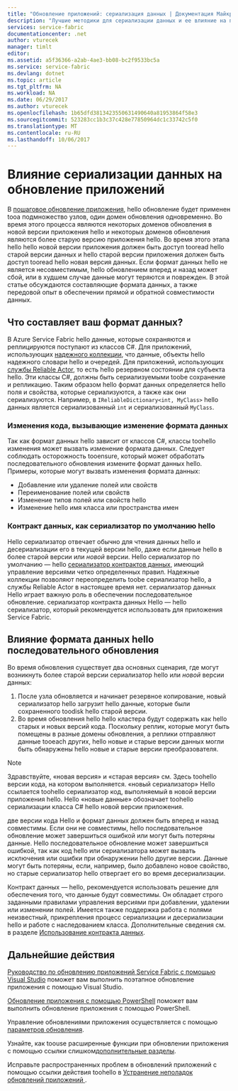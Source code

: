 ```yaml
---
title: "Обновление приложений: сериализация данных | Документация Майкрософт"
description: "Лучшие методики для сериализации данных и ее влияние на последовательные обновления приложений."
services: service-fabric
documentationcenter: .net
author: vturecek
manager: timlt
editor: 
ms.assetid: a5f36366-a2ab-4ae3-bb08-bc2f9533bc5a
ms.service: service-fabric
ms.devlang: dotnet
ms.topic: article
ms.tgt_pltfrm: NA
ms.workload: NA
ms.date: 06/29/2017
ms.author: vturecek
ms.openlocfilehash: 1b65dfd3813423550631490640a81953864f58e3
ms.sourcegitcommit: 523283cc1b3c37c428e77850964dc1c33742c5f0
ms.translationtype: MT
ms.contentlocale: ru-RU
ms.lasthandoff: 10/06/2017
---
```

# <a name="how-data-serialization-affects-an-application-upgrade"></a>Влияние сериализации данных на обновление приложений
В [пошаговое обновление приложения](service-fabric-application-upgrade.md), hello обновление будет применен tooa подмножество узлов, один домен обновления одновременно. Во время этого процесса являются некоторых доменов обновления в новой версии приложения hello и некоторых доменов обновления являются более старую версию приложения hello. Во время этого этапа hello hello новой версии приложения должен быть доступ tooread hello старой версии данных и hello старой версии приложения должен быть доступ tooread hello новая версия данных. Если формат данных hello не является несовместимым, hello обновлением вперед и назад может сбой, или в худшем случае данные могут теряются и поврежден. В этой статье обсуждаются составляющие формата данных, а также передовой опыт в обеспечении прямой и обратной совместимости данных.

## <a name="what-makes-up-your-data-format"></a>Что составляет ваш формат данных?
В Azure Service Fabric hello данные, которые сохраняются и реплицируются поступают из классов C#. Для приложений, использующих [надежного коллекции](service-fabric-reliable-services-reliable-collections.md), что данные, объекты hello надежного словари hello и очередей. Для приложений, использующих [службы Reliable Actor](service-fabric-reliable-actors-introduction.md), то есть hello резервном состоянии для субъекта hello. Эти классы C#, должны быть сериализуемыми toobe сохранение и репликацию. Таким образом hello формат данных определяется hello поля и свойства, которые сериализуются, а также как они сериализуются. Например, в `IReliableDictionary<int, MyClass>` hello данных является сериализованный `int` и сериализованный `MyClass`.

### <a name="code-changes-that-result-in-a-data-format-change"></a>Изменения кода, вызывающие изменение формата данных
Так как формат данных hello зависит от классов C#, классы toohello изменения может вызвать изменение формата данных. Следует соблюдать осторожность tooensure, который может обработать последовательного обновления измените формат данных hello. Примеры, которые могут вызвать изменения формата данных:

* Добавление или удаление полей или свойств
* Переименование полей или свойств
* Изменение типов полей или свойств hello
* Изменение hello имя класса или пространства имен

### <a name="data-contract-as-hello-default-serializer"></a>Контракт данных, как сериализатор по умолчанию hello
Hello сериализатор отвечает обычно для чтения данных hello и десериализации его в текущей версии hello, даже если данные hello в более старой версии или *новой* версии. Hello сериализатор по умолчанию — hello [сериализатор контрактов данных](https://msdn.microsoft.com/library/ms733127.aspx), имеющий управление версиями четко определенных правил. Надежные коллекции позволяют переопределить toobe сериализатор hello, а службы Reliable Actor в настоящее время нет. сериализатор данных Hello играет важную роль в обеспечении последовательное обновление. сериализатор контракта данных Hello — hello сериализатор, который рекомендуется использовать для приложения Service Fabric.

## <a name="how-hello-data-format-affects-a-rolling-upgrade"></a>Влияние формата данных hello последовательного обновления
Во время обновления существует два основных сценария, где могут возникнуть более старой версии сериализатор hello или *новой* версии данных:

1. После узла обновляется и начинает резервное копирование, новый сериализатор hello загрузит hello данные, которые были сохраненного toodisk hello старой версии.
2. Во время обновления hello hello кластера будут содержать как hello старых и новых версий кода. Поскольку реплик, которые могут быть помещены в разные домены обновления, а реплики отправляют данные tooeach других, hello новые и старые версии данных могли быть обнаружены hello новые и старые версии преобразователя.

> [!NOTE]
> Здравствуйте, «новая версия» и «старая версия» см. Здесь toohello версии кода, на котором выполняется. «новый сериализатор» Hello ссылается toohello сериализатор код, выполняемый в новой версии приложения hello. Hello «новые данные» обозначает toohello сериализации класса C# hello новой версии приложения.
> 
> 

две версии кода Hello и формат данных должен быть вперед и назад совместимы. Если они не совместимы, hello последовательное обновление может завершиться ошибкой или могут быть потеряны данные. Hello последовательное обновление может завершиться ошибкой, так как код hello или сериализатора может вызвать исключения или ошибки при обнаружении hello другие версии. Данные могут быть потеряны, если, например, было добавлено новое свойство, но старые сериализатор hello отвергает его во время десериализации.

Контракт данных — hello, рекомендуется использовать решение для обеспечения того, что данные будут совместимы. Он обладает строго заданными правилами управления версиями при добавлении, удалении или изменении полей. Имеется также поддержка работа с полями неизвестный, прикрепления процесс сериализации и десериализации hello и работе с наследованием класса. Дополнительные сведения см. в разделе [Использование контракта данных](https://msdn.microsoft.com/library/ms733127.aspx).

## <a name="next-steps"></a>Дальнейшие действия
[Руководство по обновлению приложений Service Fabric с помощью Visual Studio](service-fabric-application-upgrade-tutorial.md) поможет вам выполнить поэтапное обновление приложения с помощью Visual Studio.

[Обновление приложения с помощью PowerShell](service-fabric-application-upgrade-tutorial-powershell.md) поможет вам выполнить обновление приложения с помощью PowerShell.

Управление обновлениями приложения осуществляется с помощью [параметров обновления](service-fabric-application-upgrade-parameters.md).

Узнайте, как toouse расширенные функции при обновлении приложения с помощью ссылки слишком[дополнительные разделы](service-fabric-application-upgrade-advanced.md).

Исправьте распространенных проблем в обновлений приложений с помощью ссылки действия toohello в [Устранение неполадок обновлений приложений ](service-fabric-application-upgrade-troubleshooting.md).

